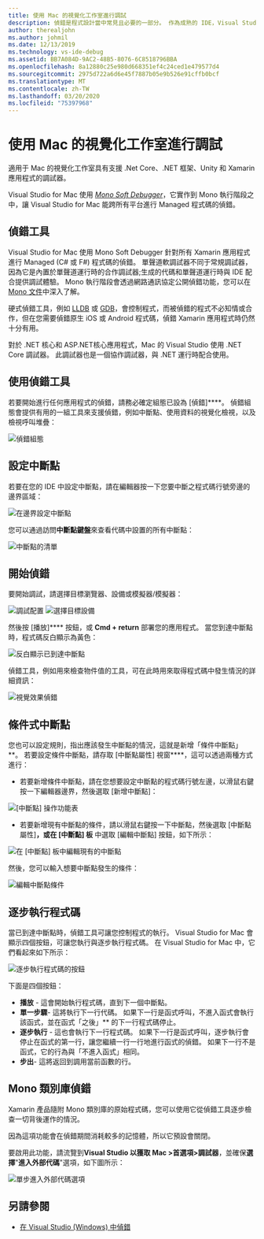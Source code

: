 ```yaml
---
title: 使用 Mac 的視覺化工作室進行調試
description: 偵錯是程式設計當中常見且必要的一部分。 作為成熟的 IDE，Visual Studio for Mac 包含整個套件的功能，可讓偵錯變容易。 從安全偵錯到資料視覺效果，本文將說明如何使用在 Visual Studio for Mac 偵錯的完整潛力。
author: therealjohn
ms.author: johmil
ms.date: 12/13/2019
ms.technology: vs-ide-debug
ms.assetid: BB7A084D-9AC2-48B5-8076-6C8518796BBA
ms.openlocfilehash: 8a12880c25e980d668351ef4c24ced1e479577d4
ms.sourcegitcommit: 2975d722a6d6e45f7887b05e9b526e91cffb0bcf
ms.translationtype: MT
ms.contentlocale: zh-TW
ms.lasthandoff: 03/20/2020
ms.locfileid: "75397968"
---
```

# <a name="debugging-with-visual-studio-for-mac"></a>使用 Mac 的視覺化工作室進行調試

適用于 Mac 的視覺化工作室具有支援 .Net Core、.NET 框架、Unity 和 Xamarin 應用程式的調試器。

Visual Studio for Mac 使用 [*Mono Soft Debugger*](https://www.mono-project.com/docs/advanced/runtime/docs/soft-debugger/)，它實作到 Mono 執行階段之中，讓 Visual Studio for Mac 能跨所有平台進行 Managed 程式碼的偵錯。

## <a name="the-debugger"></a>偵錯工具

Visual Studio for Mac 使用 Mono Soft Debugger 針對所有 Xamarin 應用程式進行 Managed (C# 或 F#) 程式碼的偵錯。 單聲道軟調試器不同于常規調試器，因為它是內置於單聲道運行時的合作調試器;生成的代碼和單聲道運行時與 IDE 配合提供調試體驗。 Mono 執行階段會透過網路通訊協定公開偵錯功能，您可以在 [Mono 文件](https://www.mono-project.com/docs/advanced/runtime/docs/soft-debugger-wire-format/)中深入了解。

硬式偵錯工具，例如 [LLDB]( http://lldb.llvm.org/index.html) 或 [GDB]( https://www.gnu.org/software/gdb/)，會控制程式，而被偵錯的程式不必知情或合作，但在您需要偵錯原生 iOS 或 Android 程式碼，偵錯 Xamarin 應用程式時仍然十分有用。

對於 .NET 核心和 ASP.NET核心應用程式，Mac 的 Visual Studio 使用 .NET Core 調試器。 此調試器也是一個協作調試器，與 .NET 運行時配合使用。

## <a name="using-the-debugger"></a>使用偵錯工具

若要開始進行任何應用程式的偵錯，請務必確定組態已設為 [偵錯]****。 偵錯組態會提供有用的一組工具來支援偵錯，例如中斷點、使用資料的視覺化檢視，以及檢視呼叫堆疊：

![偵錯組態](media/debugging-image_0.png)

## <a name="setting-a-breakpoint"></a>設定中斷點

若要在您的 IDE 中設定中斷點，請在編輯器按一下您要中斷之程式碼行號旁邊的邊界區域：

![在邊界設定中斷點](media/debugging-image0.png)

您可以通過訪問**中斷點鍵盤**來查看代碼中設置的所有中斷點：

![中斷點的清單](media/debugging-image0a.png)

## <a name="start-debugging"></a>開始偵錯

要開始調試，請選擇目標瀏覽器、設備或模擬器/模擬器：

![調試配置](media/debugging-image_0.png)
![選擇目標設備](media/debugging-image1.png)

然後按 [播放]**** 按鈕，或 **Cmd + return** 部署您的應用程式。 當您到達中斷點時，程式碼反白顯示為黃色：

![反白顯示已到達中斷點](media/debugging-image2.png)

偵錯工具，例如用來檢查物件值的工具，可在此時用來取得程式碼中發生情況的詳細資訊：

![視覺效果偵錯](media/debugging-image3.png)

## <a name="conditional-breakpoints"></a>條件式中斷點

您也可以設定規則，指出應該發生中斷點的情況，這就是新增「條件中斷點」**。 若要設定條件中斷點，請存取 [中斷點屬性] 視窗****，這可以透過兩種方式進行：

* 若要新增條件中斷點，請在您想要設定中斷點的程式碼行號左邊，以滑鼠右鍵按一下編輯器邊界，然後選取 [新增中斷點]：

 ![[中斷點] 操作功能表](media/debugging-image4.png)

* 若要新增現有中斷點的條件，請以滑鼠右鍵按一下中斷點，然後選取 [中斷點屬性]****，或在 [中斷點] 板**** 中選取 [編輯中斷點] 按鈕，如下所示：

 ![在 [中斷點] 板中編輯現有的中斷點](media/debugging-image5.png)

然後，您可以輸入想要中斷點發生的條件：

 ![編輯中斷點條件](media/debugging-image6.png)

## <a name="stepping-through-code"></a>逐步執行程式碼

當已到達中斷點時，偵錯工具可讓您控制程式的執行。 Visual Studio for Mac 會顯示四個按鈕，可讓您執行與逐步執行程式碼。 在 Visual Studio for Mac 中，它們看起來如下所示：

 ![逐步執行程式碼的按鈕](media/debugging-image7.png)

下面是四個按鈕：

* **播放** - 這會開始執行程式碼，直到下一個中斷點。
* **單一步驟**- 這將執行下一行代碼。 如果下一行是函式呼叫，不進入函式會執行該函式，並在函式「之後」** 的下一行程式碼停止。
* **逐步執行** - 這也會執行下一行程式碼。 如果下一行是函式呼叫，逐步執行會停止在函式的第一行，讓您繼續一行一行地進行函式的偵錯。 如果下一行不是函式，它的行為與「不進入函式」相同。
* **步出**- 這將返回到調用當前函數的行。

## <a name="debugging-monos-class-libraries"></a>Mono 類別庫偵錯

Xamarin 產品隨附 Mono 類別庫的原始程式碼，您可以使用它從偵錯工具逐步檢查一切背後運作的情況。

因為這項功能會在偵錯期間消耗較多的記憶體，所以它預設會關閉。

要啟用此功能，請流覽到**Visual Studio 以獲取 Mac >首選項>調試器**，並確保**選擇**"**進入外部代碼**"選項，如下圖所示：

![單步進入外部代碼選項](media/debugging-image8.png)

## <a name="see-also"></a>另請參閱

- [在 Visual Studio (Windows) 中偵錯](/visualstudio/debugger/)

